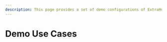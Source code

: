 ```yaml
---
description: This page provides a set of demo configurations of ExtraHorizon
---
```


# Demo Use Cases

